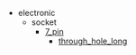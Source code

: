 * electronic
  * socket
    * [7_pin](electronic/socket/7_pin)
      * [through_hole_long](electronic/socket/7_pin/through_hole_long)
